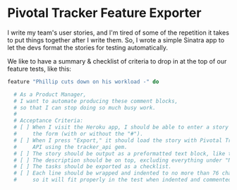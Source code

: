 # Pivotal Tracker Feature Exporter

I write my team's user stories, and I'm tired of some of the repetition it takes to put things together after I write them. So, I wrote a simple Sinatra app to let the devs format the stories for testing automatically.

We like to have a summary & checklist of criteria to drop in at the top of our feature tests, like this:

```ruby
feature "Phillip cuts down on his workload -" do

  # As a Product Manager,
  # I want to automate producing these comment blocks,
  # so that I can stop doing so much busy work.
  #
  # Acceptance Criteria:
  # [ ] When I visit the Heroku app, I should be able to enter a story ID into
  #     the form (with or without the "#").
  # [ ] When I press "Export," it should load the story with Pivotal Tracker's
  #     API using the tracker_api gem.
  # [ ] The story should be output as a preformatted text block, like this one.
  # [ ] The description should be on top, excluding everything under "NOTES:".
  # [ ] The tasks should be exported as a checklist.
  # [ ] Each line should be wrapped and indented to no more than 76 characters,
  #     so it will fit properly in the test when indented and commented out.
```
